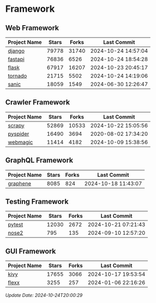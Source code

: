 # Framework

## Web Framework
| Project Name | Stars | Forks | Last Commit |
| ------------ | ----- | ----- | ----------- |
| [django](https://github.com/django/django) | 79778 | 31740 | 2024-10-24 14:57:04 |
| [fastapi](https://github.com/fastapi/fastapi) | 76836 | 6526 | 2024-10-24 18:54:28 |
| [flask](https://github.com/pallets/flask) | 67917 | 16207 | 2024-10-23 20:45:17 |
| [tornado](https://github.com/tornadoweb/tornado) | 21715 | 5502 | 2024-10-24 14:19:06 |
| [sanic](https://github.com/sanic-org/sanic) | 18059 | 1549 | 2024-06-30 12:26:47 |

## Crawler Framework
| Project Name | Stars | Forks | Last Commit |
| ------------ | ----- | ----- | ----------- |
| [scrapy](https://github.com/scrapy/scrapy) | 52869 | 10533 | 2024-10-22 15:05:56 |
| [pyspider](https://github.com/binux/pyspider) | 16490 | 3694 | 2020-08-02 17:34:20 |
| [webmagic](https://github.com/code4craft/webmagic) | 11414 | 4182 | 2024-10-09 15:38:56 |

## GraphQL Framework
| Project Name | Stars | Forks | Last Commit |
| ------------ | ----- | ----- | ----------- |
| [graphene](https://github.com/graphql-python/graphene) | 8085 | 824 | 2024-10-18 11:43:07 |

## Testing Framework
| Project Name | Stars | Forks | Last Commit |
| ------------ | ----- | ----- | ----------- |
| [pytest](https://github.com/pytest-dev/pytest) | 12030 | 2672 | 2024-10-21 07:21:43 |
| [nose2](https://github.com/nose-devs/nose2) | 795 | 135 | 2024-09-10 12:57:20 |

## GUI Framework
| Project Name | Stars | Forks | Last Commit |
| ------------ | ----- | ----- | ----------- |
| [kivy](https://github.com/kivy/kivy) | 17655 | 3066 | 2024-10-17 19:53:54 |
| [flexx](https://github.com/flexxui/flexx) | 3255 | 257 | 2024-01-06 22:16:26 |

*Update Date: 2024-10-24T20:00:29*